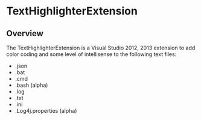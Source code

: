 # TextHighlighterExtension

## Overview

The TextHighlighterExtension is a Visual Studio 2012, 2013 extension to
add color coding and some level of intellisense to the following text files: 

* .json 
* .bat
* .cmd
* .bash (alpha)
* .log 
* .txt 
* .ini
* .Log4j.properties (alpha)


